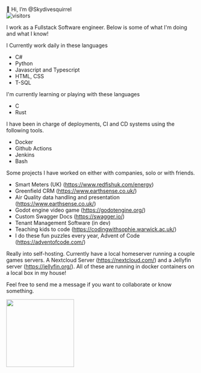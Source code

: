 👋 Hi, I’m @Skydivesquirrel <br/>
![visitors](https://visitor-badge.glitch.me/badge?page_id=Skydivesquirrel)

I work as a Fullstack Software engineer. Below is some of what I'm doing and what I know!

I Currently work daily in these languages
- C#
- Python
- Javascript and Typescript
- HTML, CSS
- T-SQL

I'm currently learning or playing with these languages
- C
- Rust

I have been in charge of deployments, CI and CD systems using the following tools.
- Docker
- Github Actions
- Jenkins
- Bash

Some projects I have worked on either with companies, solo or with friends.
- Smart Meters (UK) (https://www.redfishuk.com/energy)
- Greenfield CRM (https://www.earthsense.co.uk/)
- Air Quality data handling and presentation (https://www.earthsense.co.uk/)
- Godot engine video game (https://godotengine.org/)
- Custom Swagger Docs (https://swagger.io/)
- Tenant Management Software (in dev)
- Teaching kids to code (https://codingwithsophie.warwick.ac.uk/)
- I do these fun puzzles every year, Advent of Code (https://adventofcode.com/)

Really into self-hosting. Currently have a local homeserver running a couple games servers. A Nextcloud Server (https://nextcloud.com/) and a Jellyfin server (https://jellyfin.org/). All of these are running in docker containers on a local box in my house!

Feel free to send me a message if you want to collaborate or know something.

<!---
Skydivesquirrel/Skydivesquirrel is a ✨ special ✨ repository because its `README.md` (this file) appears on your GitHub profile.
You can click the Preview link to take a look at your changes.
--->

<img height="180em" src="https://github-readme-stats.vercel.app/api?username=SkydiveSquirrel&show_icons=true&hide_border=true&&count_private=true&include_all_commits=true" />

